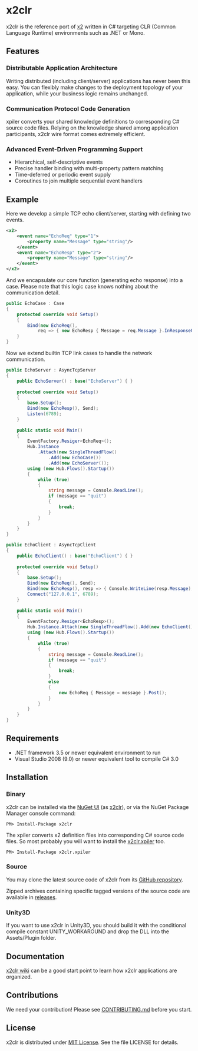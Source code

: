 x2clr
=====

x2clr is the reference port of [x2](https://github.com/jaykang920/x2) written in
C# targeting CLR (Common Language Runtime) environments such as .NET or Mono.

Features
--------

### Distributable Application Architecture

Writing distributed (including client/server) applications has never been this easy.
You can flexibly make changes to the deployment topology of your application, while your business logic remains unchanged.

### Communication Protocol Code Generation

xpiler converts your shared knowledge definitions to corresponding C# source code files.
Relying on the knowledge shared among application participants, x2clr wire format comes extremely efficient.

### Advanced Event-Driven Programming Support

* Hierarchical, self-descriptive events
* Precise handler binding with multi-property pattern matching
* Time-deferred or periodic event supply
* Coroutines to join multiple sequential event handlers

Example
-------

Here we develop a simple TCP echo client/server, starting with defining two events.

```xml
<x2>
    <event name="EchoReq" type="1">
        <property name="Message" type="string"/>
    </event>
    <event name="EchoResp" type="2">
        <property name="Message" type="string"/>
    </event>
</x2>
```

And we encapsulate our core function (generating echo response) into a case. Please note that this logic case knows nothing about the communication detail.

```csharp
public EchoCase : Case
{
    protected override void Setup()
    {
        Bind(new EchoReq(),
            req => { new EchoResp { Message = req.Message }.InResponseOf(req).Post(); });
    }
}
```

Now we extend builtin TCP link cases to handle the network communication.

```csharp
public EchoServer : AsyncTcpServer
{
    public EchoServer() : base("EchoServer") { }
    
    protected override void Setup()
    {
        base.Setup();
        Bind(new EchoResp(), Send);
        Listen(6789);
    }
    
    public static void Main()
    {
        EventFactory.Resiger<EchoReq>();
        Hub.Instance
            .Attach(new SingleThreadFlow()
                .Add(new EchoCase())
                .Add(new EchoServer());
        using (new Hub.Flows().Startup())
        {
            while (true)
            {
                string message = Console.ReadLine();
                if (message == "quit")
                {
                    break;
                }
            }
        }
    }
}

public EchoClient : AsyncTcpClient
{
    public EchoClient() : base("EchoClient") { }
    
    protected override void Setup()
    {
        base.Setup();
        Bind(new EchoReq(), Send);
        Bind(new EchoResp(), resp => { Console.WriteLine(resp.Message); });
        Connect("127.0.0.1", 6789);
    }
    
    public static void Main()
    {
        EventFactory.Resiger<EchoResp>();
        Hub.Instance.Attach(new SingleThreadFlow().Add(new EchoClient()));
        using (new Hub.Flows().Startup())
        {
            while (true)
            {
                string message = Console.ReadLine();
                if (message == "quit")
                {
                    break;
                }
                else
                {
                    new EchoReq { Message = message }.Post();
                }
            }
        }
    }
}
```

Requirements
------------

* .NET framework 3.5 or newer equivalent environment to run
* Visual Studio 2008 (9.0) or newer equivalent tool to compile C# 3.0

Installation
------------

### Binary

x2clr can be installed via the [NuGet UI](https://docs.nuget.org/consume/package-manager-dialog) (as [x2clr](https://www.nuget.org/packages/x2clr)), or via the NuGet Package Manager console command:

    PM> Install-Package x2clr

The xpiler converts x2 definition files into corresponding C# source code files. So most probably you will want to install the [x2clr.xpiler](https://www.nuget.org/packages/x2clr.xpiler) too.

    PM> Install-Package x2clr.xpiler

### Source

You may clone the latest source code of x2clr from its [GitHub repository](https://github.com/jaykang920/x2clr.git).

Zipped archives containing specific tagged versions of the source code are available in [releases](https://github.com/jaykang920/x2clr/releases).

### Unity3D

If you want to use x2clr in Unity3D, you should build it with the conditional compile constant UNITY_WORKAROUND and drop the DLL into the Assets/Plugin folder.

Documentation
-------------

[x2clr wiki](https://github.com/jaykang920/x2clr/wiki) can be a good start point to learn how x2clr applications are organized.

Contributions
-------------

We need your contribution! Please see [CONTRIBUTING.md](https://github.com/jaykang920/x2clr/blob/master/CONTRIBUTING.md) before you start.

License
-------

x2clr is distributed under [MIT License](http://opensource.org/licenses/MIT).
See the file LICENSE for details.
